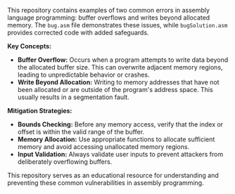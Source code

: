 This repository contains examples of two common errors in assembly language programming: buffer overflows and writes beyond allocated memory. The `bug.asm` file demonstrates these issues, while `bugSolution.asm` provides corrected code with added safeguards.

**Key Concepts:**

* **Buffer Overflow:** Occurs when a program attempts to write data beyond the allocated buffer size. This can overwrite adjacent memory regions, leading to unpredictable behavior or crashes.
* **Write Beyond Allocation:** Writing to memory addresses that have not been allocated or are outside of the program's address space. This usually results in a segmentation fault.

**Mitigation Strategies:**

* **Bounds Checking:** Before any memory access, verify that the index or offset is within the valid range of the buffer.
* **Memory Allocation:** Use appropriate functions to allocate sufficient memory and avoid accessing unallocated memory regions.
* **Input Validation:** Always validate user inputs to prevent attackers from deliberately overflowing buffers.

This repository serves as an educational resource for understanding and preventing these common vulnerabilities in assembly programming.
